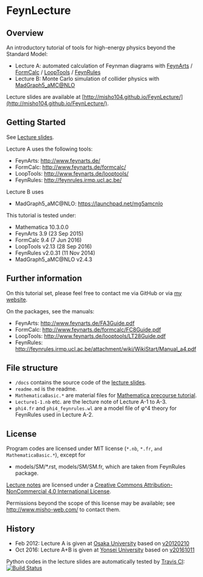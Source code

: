 FeynLecture
===========

## Overview

An introductory tutorial of tools for high-energy physics beyond the Standard Model:

  - Lecture A: automated calculation of Feynman diagrams with [FeynArts](http://www.feynarts.de/) / [FormCalc](http://www.feynarts.de/formcalc/) / [LoopTools](http://www.feynarts.de/looptools/) / [FeynRules](http://feynrules.irmp.ucl.ac.be/)
  - Lecture B: Monte Carlo simulation of collider physics with [MadGraph5_aMC@NLO](https://launchpad.net/mg5amcnlo)

Lecture slides are available at [http://misho104.github.io/FeynLecture/](http://misho104.github.io/FeynLecture/).



## Getting Started

See [Lecture slides](http://misho104.github.io/FeynLecture/).

Lecture A uses the following tools:
* FeynArts: http://www.feynarts.de/
* FormCalc: http://www.feynarts.de/formcalc/
* LoopTools: http://www.feynarts.de/looptools/
* FeynRules: http://feynrules.irmp.ucl.ac.be/

Lecture B uses
* MadGraph5_aMC@NLO: https://launchpad.net/mg5amcnlo

This tutorial is tested under:

* Mathematica 10.3.0.0
* FeynArts 3.9 (23 Sep 2015)
* FormCalc 9.4 (7 Jun 2016)
* LoopTools v2.13 (28 Sep 2016)
* FeynRules v2.0.31 (11 Nov 2014)
* MadGraph5_aMC@NLO v2.4.3


## Further information

On this tutorial set, please feel free to contact me via GitHub or via [my website](http://en.misho-web.com/).

On the packages, see the manuals:

* FeynArts: http://www.feynarts.de/FA3Guide.pdf
* FormCalc: http://www.feynarts.de/formcalc/FC8Guide.pdf
* LoopTools: http://www.feynarts.de/looptools/LT28Guide.pdf
* FeynRules: http://feynrules.irmp.ucl.ac.be/attachment/wiki/WikiStart/Manual_a4.pdf


## File structure

 - `/docs` contains the source code of the [lecture slides](http://misho104.github.io/FeynLecture/).
 - `readme.md` is the readme.
 - `MathematicaBasic.*` are material files for [Mathematica precourse tutorial](http://misho104.github.io/FeynLecture/Lecture_0.html#mathematica_basic).
 - `Lecture1-1.nb` etc. are the lecture note of Lecture A-1 to A-3.
 - `phi4.fr` and `phi4_feynrules.wl` are a model file of φ^4 theory for FeynRules used in Lecture A-2. 


## License

Program codes are licensed under MIT license (`*.nb`, `*.fr`, `and MathematicaBasic.*`), except for
  - models/SM/*.rst, models/SM/SM.fr, which are taken from FeynRules package.

[Lecture notes](http://misho104.github.io/FeynLecture/) are licensed under a [Creative Commons Attribution-NonCommercial 4.0 International License](https://creativecommons.org/licenses/by-nc/4.0/).

Permissions beyond the scope of this license may be available; see http://www.misho-web.com/ to contact them.


## History

 - Feb 2012: Lecture A is given at [Osaka University](http://www-het.phys.sci.osaka-u.ac.jp/) based on [v20120210](https://github.com/misho104/FeynLecture/releases/tag/v20120210)
 - Oct 2016: Lecture A+B is given at [Yonsei University](https://sites.google.com/site/yonseihepcosmo/) based on [v20161011](https://github.com/misho104/FeynLecture/releases/tag/v20161011)

Python codes in the lecture slides are automatically tested by [Travis CI](https://travis-ci.org/): [![Build Status](https://travis-ci.org/misho104/FeynLecture.svg?branch=master)](https://travis-ci.org/misho104/FeynLecture)


